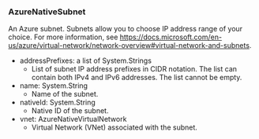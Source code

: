 ### AzureNativeSubnet
An Azure subnet. Subnets allow you to choose IP address range of your choice. For more information, see https://docs.microsoft.com/en-us/azure/virtual-network/network-overview#virtual-network-and-subnets.

- addressPrefixes: a list of System.Strings
  - List of subnet IP address prefixes in CIDR notation. The list can contain both IPv4 and IPv6 addresses. The list cannot be empty.
- name: System.String
  - Name of the subnet.
- nativeId: System.String
  - Native ID of the subnet.
- vnet: AzureNativeVirtualNetwork
  - Virtual Network (VNet) associated with the subnet.
